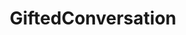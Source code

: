 ---
title: GiftedConversation
crosslinks:
- Documentaries
- Art
- kratom
- movies
- educationalgifs
- Futurology
- Gifted
---